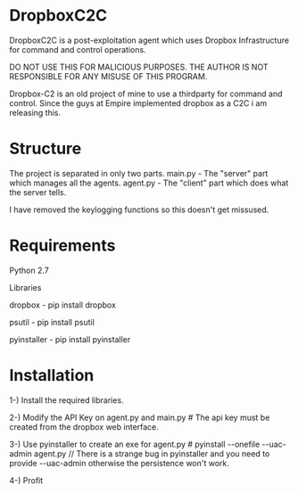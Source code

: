 # DropboxC2C
DropboxC2C is a post-exploitation agent which uses Dropbox Infrastructure for command and control operations.

DO NOT USE THIS FOR MALICIOUS PURPOSES. THE AUTHOR IS NOT RESPONSIBLE FOR ANY MISUSE OF THIS PROGRAM.

Dropbox-C2 is an old project of mine to use a thirdparty for command and control. Since the guys at Empire implemented dropbox as a C2C i am releasing this.

# Structure

The project is separated in only two parts.
main.py - The "server" part which manages all the agents.
agent.py - The "client" part which does what the server tells.

I have removed the keylogging functions so this doesn't get missused.

# Requirements

Python 2.7


Libraries

dropbox - pip install dropbox

psutil - pip install psutil

pyinstaller - pip install pyinstaller

# Installation

1-) Install the required libraries.

2-) Modify the API Key on agent.py and main.py # The api key must be created from the dropbox web interface.

3-) Use pyinstaller to create an exe for agent.py # pyinstall --onefile --uac-admin agent.py // There is a strange bug in pyinstaller and you need to provide --uac-admin otherwise the persistence won't work.

4-) Profit
